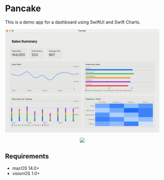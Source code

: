 # Pancake

This is a demo app for a dashboard using SwiftUI and Swift Charts.

<p align="center">
    <img src="materials/pancake-macOS.png" width=1024>
</p>

<p align="center">
    <img src="materials/pancake-visionOS.PNG" width=1024>
</p>

## Requirements

- macOS 14.0+
- visionOS 1.0+
